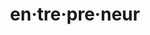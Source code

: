 ---
ee_id: '4475'
site: '1'
type: '2'
long_id: 2018-037 en·tre·pre·neur
url: 2018-037-entrepreneur1
year: '2018'
medium: Web search archived as .warc w/ web recorder.
commission:
add_credit:
dims:
pitch: Using google 2 remem how to spell en·tre·pre·neur
ps:
live_url: https://conifer.rhizome.org/cory_arcangel/enterpnurer
related:
title: en·tre·pre·neur
youtube:
imgs: entreprenuer-2018-037-web-ih--fL9T.jpg
subheading:
year2: '2018'
download:
add_credits:
related_code:
! '':
layout: things-i-made
---